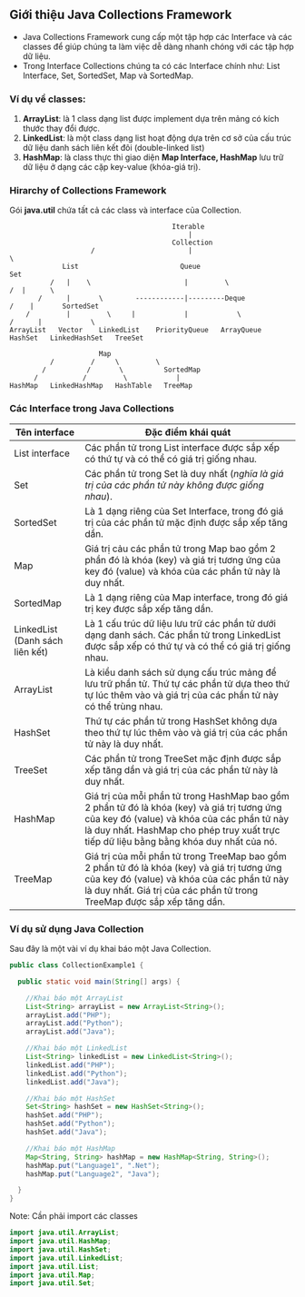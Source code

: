 ## Giới thiệu Java Collections Framework
- Java Collections Framework cung cấp một tập hợp các Interface và các classes để giúp chúng ta làm việc dễ dàng nhanh chóng với các tập hợp dữ liệu.
- Trong Interface Collections chúng ta có các Interface chính như: List Interface, Set, SortedSet, Map và SortedMap.
### Ví dụ về classes:
1. **ArrayList**: là 1 class dạng list được implement dựa trên mảng có kích thước thay đổi được.
2. **LinkedList**: là một class dạng list hoạt động dựa trên cơ sở của cấu trúc dữ liệu danh sách liên kết đôi (double-linked list)
3. **HashMap**: là class thực thi giao diện **Map Interface, HashMap** lưu trữ dữ liệu ở dạng các cặp key-value (khóa-giá trị).
### Hirarchy of Collections Framework
Gói **java.util** chứa tất cả các class và interface của Collection.
```
                                        Iterable
                                            |
                                        Collection
                    /                       |                                \
             List                         Queue                                Set
          /   |    \                       |         \                     /  |      \ 
       /      |       \        ------------|---------Deque               /    |       SortedSet
    /         |         \     |            |            \              /      |            \
ArrayList   Vector    LinkedList    PriorityQueue   ArrayQueue    HashSet   LinkedHashSet   TreeSet
```

```
                      Map
          /         /     \         \
        /          /       \          SortedMap
      /           /         \            |
HashMap   LinkedHashMap   HashTable   TreeMap
```
### Các Interface trong Java Collections

Tên interface|Đặc điểm khái quát
---|---
List interface| Các phần tử trong List interface được sắp xếp có thứ tự và có thể có giá trị giống nhau.
Set| Các phần tử trong Set là duy nhất (_nghĩa là giá trị của các phần tử này không được giống nhau_).
SortedSet| Là 1 dạng riêng của Set Interface, trong đó giá trị của các phần tử mặc định được sắp xếp tăng dần.
Map| Giá trị cảu các phần tử trong Map bao gồm 2 phần đó là khóa (key) và giá trị tương ứng của key đó (value) và khóa của các phần tử này là duy nhất.
SortedMap| Là 1 dạng riêng của Map interface, trong đó giá trị key được sắp xếp tăng dần.
LinkedList (Danh sách liên kết)| Là 1 cấu trúc dữ liệu lưu trữ các phần tử dưới dạng danh sách. Các phần tử trong LinkedList được sắp xếp có thứ tự và có thể có giá trị giống nhau.
ArrayList| Là kiểu danh sách sử dụng cấu trúc mảng để lưu trữ phần tử. Thứ tự các phần tử dựa theo thứ tự lúc thêm vào và giá trị của các phần tử này có thể trùng nhau. 
HashSet| Thứ tự các phần tử trong HashSet không dựa theo thứ tự lúc thêm vào và giá trị của các phần tử này là duy nhất. 
TreeSet| Các phần tử trong TreeSet mặc định được sắp xếp tăng dần và giá trị của các phần tử này là duy nhất. 
HashMap| Giá trị của mỗi phần tử trong HashMap bao gồm 2 phần tử đó là khóa (key) và giá trị tương ứng của key đó (value) và khóa của các phần tử này là duy nhất. HashMap cho phép truy xuất trực tiếp dữ liệu bằng bằng khóa duy nhất của nó.
TreeMap| Giá trị của mỗi phần tử trong TreeMap bao gồm 2 phần tử đó là khóa (key) và giá trị tương ứng của key đó (value) và khóa của các phần tử này là duy nhất. Giá trị của các phần tử trong TreeMap được sắp xếp tăng dần.

### Ví dụ sử dụng Java Collection
Sau đây là một vài ví dụ khai báo một Java Collection.
```java
public class CollectionExample1 {

  public static void main(String[] args) {

    //Khai báo một ArrayList
    List<String> arrayList = new ArrayList<String>();
    arrayList.add("PHP");
    arrayList.add("Python");
    arrayList.add("Java");

    //Khai báo một LinkedList
    List<String> linkedList = new LinkedList<String>();
    linkedList.add("PHP");
    linkedList.add("Python");
    linkedList.add("Java");

    //Khai báo một HashSet
    Set<String> hashSet = new HashSet<String>();
    hashSet.add("PHP");
    hashSet.add("Python");
    hashSet.add("Java");

    //Khai báo một HashMap
    Map<String, String> hashMap = new HashMap<String, String>();
    hashMap.put("Language1", ".Net");
    hashMap.put("Language2", "Java");

  }
}
```
Note: Cần phải import các classes
```java
import java.util.ArrayList;
import java.util.HashMap;
import java.util.HashSet;
import java.util.LinkedList;
import java.util.List;
import java.util.Map;
import java.util.Set;
```